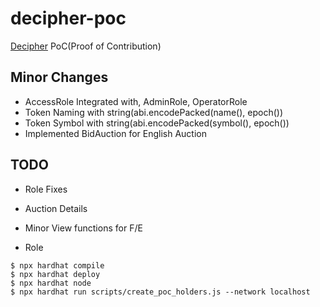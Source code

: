 # decipher-poc
[Decipher](https://decipher.ac/) PoC(Proof of Contribution)

## Minor Changes
* AccessRole Integrated with, AdminRole, OperatorRole
* Token Naming with string(abi.encodePacked(name(), epoch())
* Token Symbol with string(abi.encodePacked(symbol(), epoch())
* Implemented BidAuction for English Auction

## TODO
* Role Fixes
* Auction Details
* Minor View functions for F/E

* Role
```shell
$ npx hardhat compile
$ npx hardhat deploy
$ npx hardhat node
$ npx hardhat run scripts/create_poc_holders.js --network localhost
```
